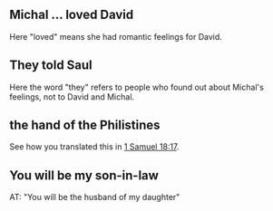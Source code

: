 ## Michal ... loved David ##

Here "loved" means she had romantic feelings for David.

## They told Saul ##

Here the word "they" refers to people who found out about Michal's feelings, not to David and Michal.

## the hand of the Philistines ##

See how you translated this in [1 Samuel 18:17](./17.md).

## You will be my son-in-law ##

AT: "You will be the husband of my daughter"